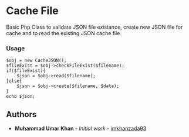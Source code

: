 # Cache File

Basic Php Class to validate JSON file existance, create new JSON file for cache and to read the existing JSON cache file 


### Usage

```
$obj = new CacheJSON();
$fileExist = $obj->checkFileExist($filename);
if($fileExist){
    $json = $obj->read($filename);
}else{
    $json = $obj->create($filename, $data);
}
echo $json;
```

## Authors

* **Muhammad Umar Khan** - *Initial work* - [imkhanzada93](https://github.com/imkhanzada93)

